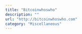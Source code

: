 ```yaml
---
title: "Bitcoinwhoswho"
description: ""
url: "http://bitcoinwhoswho.com"
category: "Miscellaneous"
---
```

